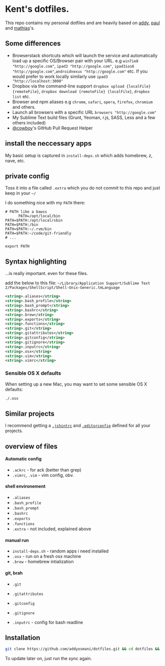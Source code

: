# Kent's dotfiles.

This repo contains my personal dotfiles and are heavily based on [addy](https://github.com/addyosmani/dotfiles), [paul](https://github.com/paulirish/dotfiles/) and [mathias](https://github.com/mathiasbynens/dotfiles/)'s.

## Some differences

* Browserstack shortcuts which will launch the service and automatically load up a specific OS/Browser pair with your URL. e.g `win7ie8 "http://google.com"`, `ipad3 "http://google.com"`, `ipad3ios6 "http://google.com"`,`androidnexus "http://google.com"` etc. If you would prefer to work locally similarly use `ipad3 "http://localhost:3000"`
* Dropbox via the command-line support `dropbox upload {localFile} {remoteFile}`, `dropbox download {remoteFile} {localFile}`, `dropbox list` etc.
* Browser and npm aliases e.g `chrome`, `safari`, `opera`, `firefox`, `chromium` and others.
* Launch all browsers with a specific URL `browsers "http://google.com"`
* My Sublime Text build files (Grunt, Yeoman, r.js, SASS, Less and a few others included)
* [@cowboy](http://github.com/cowboy)'s GitHub Pull Request Helper

## install the neccessary apps

My basic setup is captured in `install-deps.sh` which adds homebrew, z, nave, etc.

## private config

Toss it into a file called `.extra` which you do not commit to this repo and just keep in your `~/`

I do something nice with my `PATH` there:

```shell
# PATH like a bawss
      PATH=/opt/local/bin
PATH=$PATH:/opt/local/sbin
PATH=$PATH:/bin
PATH=$PATH:~/.rvm/bin
PATH=$PATH:~/code/git-friendly
# ...

export PATH
```

## Syntax highlighting

…is really important. even for these files.

add the below to this file: `~/Library/Application Support/Sublime Text 2/Packages/ShellScript/Shell-Unix-Generic.tmLanguage`

```xml
<string>.aliases</string>
<string>.bash_profile</string>
<string>.bash_prompt</string>
<string>.bashrc</string>
<string>.brew</string>
<string>.exports</string>
<string>.functions</string>
<string>.git</string>
<string>.gitattributes</string>
<string>.gitconfig</string>
<string>.gitignore</string>
<string>.inputrc</string>
<string>.osx</string>
<string>.vim</string>
<string>.vimrc</string>
```



### Sensible OS X defaults

When setting up a new Mac, you may want to set some sensible OS X defaults:

```bash
./.osx
```

## Similar projects

I recommend getting a [`.jshintrc`](https://github.com/jshint/node-jshint/blob/master/.jshintrc) and [`.editorconfig`](http://editorconfig.org/) defined for all your projects.





## overview of files

####  Automatic config
* `.ackrc` - for ack (better than grep)
* `.vimrc`, `.vim` - vim config, obv.

#### shell environement
* `.aliases`
* `.bash_profile`
* `.bash_prompt`
* `.bashrc`
* `.exports`
* `.functions`
* `.extra` - not included, explained above

#### manual run
* `install-deps.sh` - random apps i need installed
* `.osx` - run on a fresh osx machine
* `.brew` - homebrew intialization

#### git, brah
* `.git`
* `.gitattributes`
* `.gitconfig`
* `.gitignore`

* `.inputrc` - config for bash readline


## Installation

```bash
git clone https://github.com/addyosmani/dotfiles.git && cd dotfiles && ./sync.sh
```

To update later on, just run the sync again.
